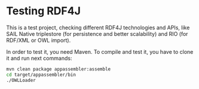 # Testing RDF4J

This is a test project, checking different RDF4J technologies and APIs, like SAIL Native triplestore (for persistence and better scalability) and RIO (for RDF/XML or OWL import).

In order to test it, you need Maven. To compile and test it, you have to clone it and run next commands:

```bash
mvn clean package appassembler:assemble
cd target/appassembler/bin
./OWLLoader
```

